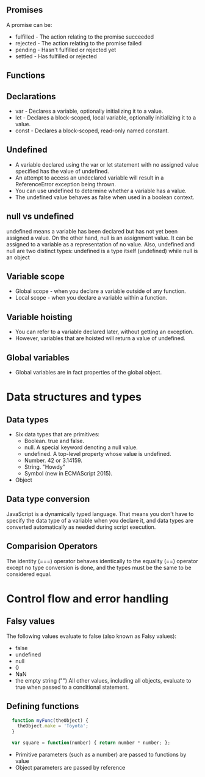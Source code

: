 ## Promises
A promise can be:
* fulfilled - The action relating to the promise succeeded
* rejected - The action relating to the promise failed
* pending - Hasn't fulfilled or rejected yet
* settled - Has fulfilled or rejected

## Functions

## Declarations
* var - Declares a variable, optionally initializing it to a value.
* let - Declares a block-scoped, local variable, optionally initializing it to a value.
* const - Declares a block-scoped, read-only named constant.

## Undefined
* A variable declared using the var or let statement with no assigned value specified has the value of undefined.
* An attempt to access an undeclared variable will result in a ReferenceError exception being thrown.
* You can use undefined to determine whether a variable has a value.
* The undefined value behaves as false when used in a boolean context.

## null vs undefined
undefined means a variable has been declared but has not yet been assigned a value.
On the other hand, null is an assignment value. It can be assigned to a variable as a representation of no value.
Also, undefined and null are two distinct types: undefined is a type itself (undefined) while null is an object

## Variable scope
* Global scope - when you declare a variable outside of any function.
* Local scope - when you declare a variable within a function.

## Variable hoisting
* You can refer to a variable declared later, without getting an exception.
* However, variables that are hoisted will return a value of undefined.

## Global variables
* Global variables are in fact properties of the global object.

# Data structures and types

## Data types
* Six data types that are primitives:
  * Boolean. true and false.
  * null. A special keyword denoting a null value.
  * undefined. A top-level property whose value is undefined.
  * Number. 42 or 3.14159.
  * String. "Howdy"
  * Symbol (new in ECMAScript 2015).
* Object

## Data type conversion
JavaScript is a dynamically typed language. That means you don't have to specify the data type of a variable when you declare it, and data types are converted automatically as needed during script execution.

## Comparision Operators
The identity (===) operator behaves identically to the equality (==) operator except no type conversion is done, and the types must be the same to be considered equal.

# Control flow and error handling

## Falsy values
The following values evaluate to false (also known as Falsy values):
* false
* undefined
* null
* 0
* NaN
* the empty string ("")
All other values, including all objects, evaluate to true when passed to a conditional statement.

## Defining functions
```JavaScript
  function myFunc(theObject) {
    theObject.make = 'Toyota';
  }

  var square = function(number) { return number * number; };
```
* Primitive parameters (such as a number) are passed to functions by value
* Object parameters are passed by reference
